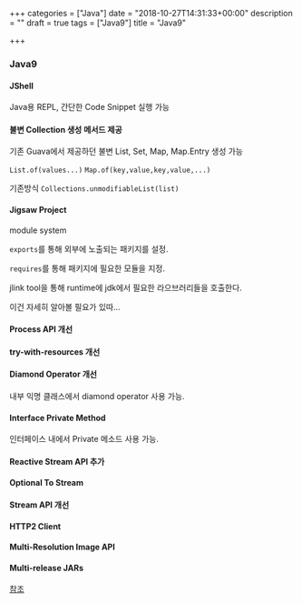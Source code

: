 +++
categories = ["Java"]
date = "2018-10-27T14:31:33+00:00"
description = ""
draft = true
tags = ["Java9"]
title = "Java9"

+++
### Java9

#### JShell

Java용 REPL, 간단한 Code Snippet 실행 가능

#### 불변 Collection 생성 메서드 제공

기존 Guava에서 제공하던 불변 List, Set, Map, Map.Entry 생성 가능

`List.of(values...)` `Map.of(key,value,key,value,...)`

기존방식 `Collections.unmodifiableList(list)`

#### Jigsaw Project

module system

`exports`를 통해 외부에 노출되는 패키지를 설정.

`requires`를 통해 패키지에 필요한 모듈을 지정.

jlink tool을 통해 runtime에 jdk에서 필요한 라으브러리들을 호출한다.

이건 자세히 알아볼 필요가 있따...

#### Process API 개선

#### try-with-resources 개선

#### Diamond Operator 개선

내부 익명 클래스에서 diamond operator 사용 가능.

#### Interface Private Method

인터페이스 내에서 Private 메소드 사용 가능.

#### Reactive Stream API 추가

#### Optional To Stream

#### Stream API 개선

#### HTTP2 Client

#### Multi-Resolution Image API

#### Multi-release JARs

[참조](https://medium.com/@goinhacker/java-9%EC%9D%98-%EB%B3%80%ED%99%94%EC%99%80-%ED%8A%B9%EC%A7%95-%EB%8C%80%EC%B6%A9-%EC%A0%95%EB%A6%AC-fca77cee88f2)
